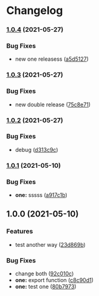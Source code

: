 # Changelog

### [1.0.4](https://www.github.com/hugomrdias/mono-release/compare/one-v1.0.3...one-v1.0.4) (2021-05-27)


### Bug Fixes

* new one releasess ([a5d5127](https://www.github.com/hugomrdias/mono-release/commit/a5d5127ac3ab786ca8921c59ef3cd57e35021a7d))

### [1.0.3](https://www.github.com/hugomrdias/mono-release/compare/one-v1.0.2...one-v1.0.3) (2021-05-27)


### Bug Fixes

* new double release ([75c8e71](https://www.github.com/hugomrdias/mono-release/commit/75c8e71f6cf7de4cb3db7b1286e8777b07c8ce50))

### [1.0.2](https://www.github.com/hugomrdias/mono-release/compare/one-v1.0.1...one-v1.0.2) (2021-05-27)


### Bug Fixes

* debug ([d313c9c](https://www.github.com/hugomrdias/mono-release/commit/d313c9ca97c850d755ba9d00aa50028d24a32b87))

### [1.0.1](https://www.github.com/hugomrdias/mono-release/compare/one-v1.0.0...one-v1.0.1) (2021-05-10)


### Bug Fixes

* **one:** sssss ([a917c1b](https://www.github.com/hugomrdias/mono-release/commit/a917c1bfb863231ea11ca3c7cf77c2b40ab6d88a))

## 1.0.0 (2021-05-10)


### Features

* test another way ([23d869b](https://www.github.com/hugomrdias/mono-release/commit/23d869b250a4e1f214e0a4471199f78a3a0919eb))


### Bug Fixes

* change both ([92c010c](https://www.github.com/hugomrdias/mono-release/commit/92c010cf5455f877d4bc4b268008603a585fecc9))
* **one:** export function ([c8c90d1](https://www.github.com/hugomrdias/mono-release/commit/c8c90d18c966fafa58e2349b53a3c25dc337ae7a))
* **one:** test one ([80b7973](https://www.github.com/hugomrdias/mono-release/commit/80b7973c870ba03da64b767e35219fd0ccfea62a))
